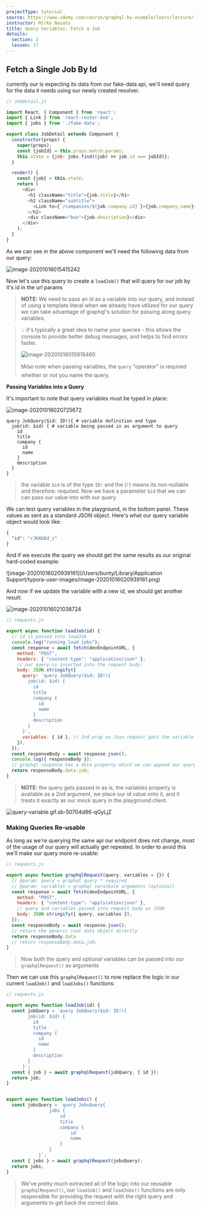 ```yaml
---
projectType: tutorial
source: https://www.udemy.com/course/graphql-by-example/learn/lecture/16580146#overview
instructor: Mirko Nasato
title: Query Variables: Fetch a Job
details:
  section: 2
  lesson: 17
---
```




## Fetch a Single Job By Id



currently our <JobDetail/> is expecting its data from our fake-data api, we'll need query for the data it needs using our newly created resolver. 

```js
// JobDetail.js

import React, { Component } from 'react';
import { Link } from 'react-router-dom';
import { jobs } from './fake-data';

export class JobDetail extends Component {
  constructor(props) {
    super(props);
    const {jobId} = this.props.match.params;
    this.state = {job: jobs.find((job) => job.id === jobId)};
  }

  render() {
    const {job} = this.state;
    return (
      <div>
        <h1 className="title">{job.title}</h1>
        <h2 className="subtitle">
          <Link to={`/companies/${job.company.id}`}>{job.company.name}</Link>
        </h2>
        <div className="box">{job.description}</div>
      </div>
    );
  }
}

```



As we can see in the above component we'll need the following data from our query:

![image-20201016015415242](https://tva1.sinaimg.cn/large/007S8ZIlly1gjr4rrsgxjj30n50a4my8.jpg)



Now let's use this query to create a `loadJob()` that will query for our job by it's id in the url params



> **NOTE:** We need to pass an id as a variable into our query, and instead of using a template literal when we already have utilized for our query we can take advantage of graphql's solution for passing along query variables.



> 💡 it's typically a great idea to name your queries - this allows the console to provide better debug messages, and helps to find errors faster. 
>
> ![image-20201016015918460](https://tva1.sinaimg.cn/large/007S8ZIlly1gjr4x11y1aj30sz0b2q45.jpg)
>
> ❗️Also note when passing variables, the `query` "operator" is required whether or not you name the query. 





**Passing Variables into a Query**

It's important to note that query variables must be typed in place:

![image-20201016020725672](https://tva1.sinaimg.cn/large/007S8ZIlly1gjr55hcsu9j30su0a4jsg.jpg)

```
query JobQuery($id: ID!){ # variable definition and type
  job(id: $id) { # variable being passed in as argument to query
    id
    title
    company {
      id
      name
    }
    description
  }
}
```

> the variable `$id` is of the type `ID!` and the (`!`) means its non-nullable and therefore: requried. Now we have a parameter `$id` that we can can pass our value into with our query.



We can test query variables in the playground, in the bottom panel. These values as sent as a standard JSON object. Here's what our query variable object would look like: 

```json
{
  "id": "rJKAbDd_z"
}
```

And if we execute the query we should get the same results as our original hard-coded example:

![image-20201016020939161](/Users/bunty/Library/Application Support/typora-user-images/image-20201016020939161.png)

And now if we update the variable with a new id, we should get another result:

![image-20201016021038724](https://tva1.sinaimg.cn/large/007S8ZIlly1gjr58sx8htj30rk0apjsk.jpg)





```js
// requests.js

export async function loadJob(id) {
  // id is passed into loadJob
  console.log("running load jobs");
  const response = await fetch(devEndpointURL, {
    method: "POST",
    headers: { "content-type": "application/json" },
    // our query is inserted into the request body:
    body: JSON.stringify({
      query: `query JobQuery($id: ID!){
        job(id: $id) {
          id
          title
          company {
            id
            name
          }
          description
        }
      }`,
      variables: { id }, // 2nd prop on Json request gets the variable
    }),
  });
  const responseBody = await response.json();
  console.log({ responseBody });
  // graphql response has a data property which we can append our query results onto
  return responseBody.data.job;
}
```

> **NOTE:** the query gets passed in as is, the variables property is available as a 2nd argument, we place our id value onto it, and it treats it exactly as our mock query in the playground client.  

![query-variable.gif.sb-50704d86-qGyLjZ](https://tva1.sinaimg.cn/large/007S8ZIlly1gjr5qz4iiog30to0r8kjz.gif)





### Making Queries Re-usable

As long as we're querying the same api our endpoint does not change, most of the usage of our query will actually get repeated. In order to avoid this we'll make our query more re-usable:

```js
// requests.js

export async function graphqlRequest(query, variables = {}) {
  // @param: query = graphql query * required
  // @param: variables = graphql varaibale arguments (optional)
  const response = await fetch(devEndpointURL, {
    method: "POST",
    headers: { "content-type": "application/json" },
    // query and variables passed into request body as JSON
    body: JSON.stringify({ query, variables }),
  });
  const responseBody = await response.json();
  // return the generic root data object directly
  return responseBody.data 
  // return responseBody.data.job;
}
```

> Now both the query and optional variables can be passed into our `graphqlRequest()` as arguments



Then we can use this `graphqlRequest()` to now replace the logic in our current `loadJob()` and `loadJobs()` functions:

```js
// requests.js

export async function loadJob(id) {
  const jobQuery = `query JobQuery($id: ID!){
        job(id: $id) {
          id
          title
          company {
            id
            name
          }
          description
        }
      }`;
  const { job } = await graphqlRequest(jobQuery, { id });
  return job;
}


export async function loadJobs() {
  const jobsQuery = `query JobsQuery{
				jobs {
					id
					title
					company {
						id
						name
					}
				}
			}`;
  const { jobs } = await graphqlRequest(jobsQuery);
  return jobs;
}
```

> We've pretty much extracted all of the logic into our reusable `graphqlRequest()`, our `loadJob()` and `loadJobs()` functions are only responsible for providing the request with the right query and arguments to get back the correct data. 

